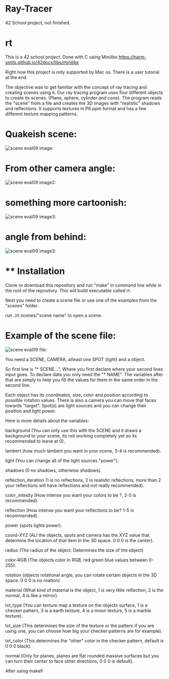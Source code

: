 # Ray-Tracer
42 School project, not finished.

# rt

This is a 42 school project. Done with C using Minilibx https://harm-smits.github.io/42docs/libs/minilibx

Right now this project is only supported by Mac os. There is a user tutorial at the end.

The objective was to get familiar with the concept of ray tracing and creating scenes using it. Our ray tracing program uses four different objects to create its scenes.
(Plane, sphere, cylinder and cone). The program reads the "scene" from a file and creates the 3D images with "realistic" shadows and reflections. It supports textures in P6 ppm format and has a few different texture mapping patterns. 


# Quakeish scene:

![scene eval09 image:](https://github.com/Makenfile86/ray-tracer/blob/main/rt1.jpg?raw=true)

# From other camera angle:

![scene eval09 image2:](https://github.com/Makenfile86/ray-tracer/blob/main/rt2.jpg?raw=true)

# something more cartoonish: 

![scene eval09 image3:](https://github.com/Makenfile86/ray-tracer/blob/main/ballroom1.jpg?raw=true)

# angle from behind:

![scene eval09 image3:](https://github.com/Makenfile86/ray-tracer/blob/main/ballroom2.jpg?raw=true)

# ** Installation

Clone or download this repository and run "make" in command line while in the root of the repository. This will build executable called rt.

Next you need to create a scene file or use one of the examples from the "scenes" folder.

run ./rt scenes/"scene name" to open a scene.

# Example of the scene file:

![scene eval09 file:](https://github.com/Makenfile86/ray-tracer/blob/main/scene_file.jpg?raw=true)

You need a SCENE, CAMERA, atleast one SPOT (light) and a object.

So first line is  "* SCENE...", Where you first declare where your second lines input goes. To declare data you only need the "* NAME". The variables after that are simply to help you fill the values for them in the same order in the second line. 

Each object has its coordinates, size, color and position according to possible rotation values. There is also a camera you can move that faces towards "target". Spot(s) are light sources and you can change their position and light power.

Here is more details about the variables:

background (You can only use this with the SCENE and it draws a background to your scene, its not working completely yet so its recommended to leave at 0).

lambert (how much lambert you want in your scene, 3-4 is recommended).

light (You can change all of the light sources "power").

shadows (0 no shadows, otherwise shadows).

reflection_iteration (1 is no reflections, 2 is realistic reflections, more than 2 your reflections will have reflections and not really recommended).

color_intesity (How intense you want your colors to be ?, 2-5 is recommended).

reflection (How intense you want your reflections to be? 1-5 is recommended).

power (spots lights power).

coord-XYZ (ALl the objects, spots and camera has the XYZ value that determine the location of that item in the 3D space. 0 0 0 is the center).

radius (The radius of the object. Determines the size of the object)

color-RGB (The objects color in RGB, red green blue values between 0-255).

rotation (objects rotational angle, you can rotate certain objects in the 3D space. 0 0 0 is no roation).

material (What kind of material is the object, 1 is very little reflection, 2 is the normal, 4 is like a mirror).

txt_type (You can texture map a texture on the objects surface, 1 is a checker pattern, 3 is a earth texture, 4 is a moon texture, 5 is a marble texture).

txt_size (This determines the size of the texture or the pattern if you are using one, you can choose how big your checker patterns are for example).

txt_color (This determines the "other" color in the checker pattern, default is 0 0 0 black).

normal (Only for planes, planes are flat rounded massive surfaces but you can turn their center to face other directions, 0 0 0 is default).

After using makefi






